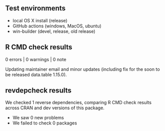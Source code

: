## Test environments

* local OS X install (release)
* GitHub actions (windows, MacOS, ubuntu)
* win-builder (devel, release, old release)

## R CMD check results

0 errors | 0 warnings | 0 note

Updating maintainer email and minor updates (including fix for the soon to be released data.table 1.15.0).

## revdepcheck results

We checked 1 reverse dependencies, comparing R CMD check results across CRAN and dev versions of this package.

 * We saw 0 new problems
 * We failed to check 0 packages
